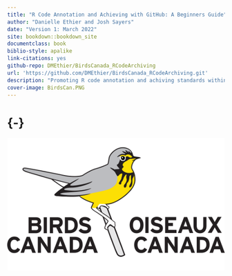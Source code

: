 ```yaml
--- 
title: "R Code Annotation and Achieving with GitHub: A Beginners Guide"
author: "Danielle Ethier and Josh Sayers"
date: "Version 1: March 2022"
site: bookdown::bookdown_site
documentclass: book
biblio-style: apalike
link-citations: yes
github-repo: DMEthier/BirdsCanada_RCodeArchiving
url: 'https://github.com/DMEthier/BirdsCanada_RCodeArchiving.git'
description: "Promoting R code annotation and achiving standards within Birds Canada"
cover-image: BirdsCan.PNG
---
```


# {-}

<img src="images/BirdsCan.PNG" width="700px" style="display: block; margin: auto;" />



